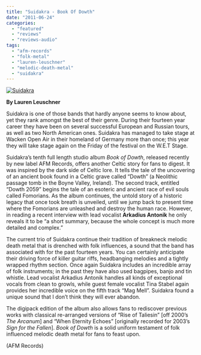 ```yaml
---
title: "Suidakra - Book Of Dowth"
date: "2011-06-24"
categories: 
  - "featured"
  - "reviews"
  - "reviews-audio"
tags: 
  - "afm-records"
  - "folk-metal"
  - "lauren-leuschner"
  - "melodic-death-metal"
  - "suidakra"
---
```


[![](http://www.hellbound.ca/wp-content/uploads/2011/06/Suidakra.jpg "Suidakra")](http://www.hellbound.ca/wp-content/uploads/2011/06/Suidakra.jpg)

**By Lauren Leuschner**

Suidakra is one of those bands that hardly anyone seems to know about, yet they rank amongst the best of their genre. During their fourteen year career they have been on several successful European and Russian tours, as well as two North American ones. Suidakra has managed to take stage at Wacken Open Air in their homeland of Germany more than once; this year they will take stage again on the Friday of the festival on the W.E.T Stage.

Suidakra’s tenth full length studio album _Book of Dowth_, released recently by new label AFM Records, offers another Celtic story for fans to digest. It was inspired by the dark side of Celtic lore. It tells the tale of the uncovering of an ancient book found in a Celtic grave called “Dowth” (a Neolithic passage tomb in the Boyne Valley, Ireland). The second track, entitled “Dowth 2059” begins the tale of an esoteric and ancient race of evil souls called Fomorians. As the album continues, the untold story of a historic legacy that once took breath is unveiled, until we jump back to present time where the Fomorians are unleashed and destroy the human race. However, in reading a recent interview with lead vocalist **Arkadius Antonik** he only reveals it to be “a short summary, because the whole concept is much more detailed and complex.”

The current trio of Suidakra continue their tradition of breakneck melodic death metal that is drenched with folk influences, a sound that the band has associated with for the past fourteen years. You can certainly anticipate their driving force of killer guitar riffs, headbanging melodies and a tightly wrapped rhythm section. Once again Suidakra includes an incredible array of folk instruments; in the past they have also used bagpipes, banjo and tin whistle. Lead vocalist Arkadius Antonik handles all kinds of exceptional vocals from clean to growls, while guest female vocalist Tina Stabel again provides her incredible voice on the fifth track “Mag Mell”. Suidakra found a unique sound that I don’t think they will ever abandon.

The digipack edition of the album also allows fans to rediscover previous works with classical re-arranged versions of “Rise of Taliesin” \[off 2000’s _The Arcanum_\] and “When Eternity Echoes” \[originally recorded for 2003’s _Sign for the Fallen_\]. _Book of Dowth_ is a solid uniform testament of folk influenced melodic death metal for fans to feast upon.

(AFM Records)
